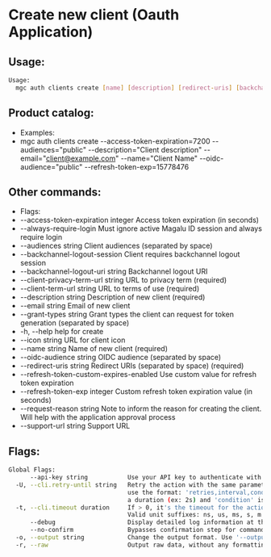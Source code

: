 # Create new client (Oauth Application)

## Usage:
```bash
Usage:
  mgc auth clients create [name] [description] [redirect-uris] [backchannel-logout-session] [client-term-url] [client-privacy-term-url] [audiences] [email] [request-reason] [icon] [access-token-expiration] [always-require-login] [backchannel-logout-uri] [oidc-audience] [refresh-token-custom-expires-enabled] [refresh-token-exp] [support-url] [grant-types] [flags]
```

## Product catalog:
- Examples:
- mgc auth clients create --access-token-expiration=7200 --audiences="public" --description="Client description" --email="client@example.com" --name="Client Name" --oidc-audience="public" --refresh-token-exp=15778476

## Other commands:
- Flags:
- --access-token-expiration integer        Access token expiration (in seconds)
- --always-require-login                   Must ignore active Magalu ID session and always require login
- --audiences string                       Client audiences (separated by space)
- --backchannel-logout-session             Client requires backchannel logout session
- --backchannel-logout-uri string          Backchannel logout URI
- --client-privacy-term-url string         URL to privacy term (required)
- --client-term-url string                 URL to terms of use (required)
- --description string                     Description of new client (required)
- --email string                           Email of new client
- --grant-types string                     Grant types the client can request for token generation (separated by space)
- -h, --help                                   help for create
- --icon string                            URL for client icon
- --name string                            Name of new client (required)
- --oidc-audience string                   OIDC audience (separated by space)
- --redirect-uris string                   Redirect URIs (separated by space) (required)
- --refresh-token-custom-expires-enabled   Use custom value for refresh token expiration
- --refresh-token-exp integer              Custom refresh token expiration value (in seconds)
- --request-reason string                  Note to inform the reason for creating the client. Will help with the application approval process
- --support-url string                     Support URL

## Flags:
```bash
Global Flags:
      --api-key string           Use your API key to authenticate with the API
  -U, --cli.retry-until string   Retry the action with the same parameters until the given condition is met. The flag parameters
                                 use the format: 'retries,interval,condition', where 'retries' is a positive integer, 'interval' is
                                 a duration (ex: 2s) and 'condition' is a 'engine=value' pair such as "jsonpath=expression"
  -t, --cli.timeout duration     If > 0, it's the timeout for the action execution. It's specified as numbers and unit suffix.
                                 Valid unit suffixes: ns, us, ms, s, m and h. Examples: 300ms, 1m30s
      --debug                    Display detailed log information at the debug level
      --no-confirm               Bypasses confirmation step for commands that ask a confirmation from the user
  -o, --output string            Change the output format. Use '--output=help' to know more details.
  -r, --raw                      Output raw data, without any formatting or coloring
```

